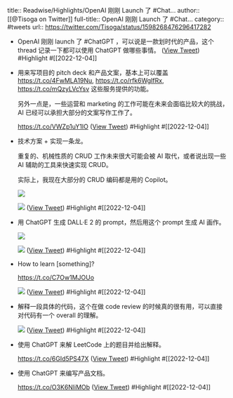 title:: Readwise/Highlights/OpenAI 刚刚 Launch 了 #Chat...
author:: [[@Tisoga on Twitter]]
full-title:: OpenAI 刚刚 Launch 了 \#Chat...
category:: #tweets
url:: https://twitter.com/Tisoga/status/1598268476296417282
- OpenAI 刚刚 launch 了 #ChatGPT ，可以说是一款划时代的产品，这个 thread 记录一下都可以使用 ChatGPT 做哪些事情。 ([View Tweet](https://twitter.com/Tisoga/status/1598268476296417282)) #Highlight #[[2022-12-04]]
- 用来写项目的 pitch deck 和产品文案，基本上可以覆盖 https://t.co/4FwMLA19Nu, https://t.co/rfk6WgIfRx, https://t.co/mQzyLVcYsv 这些服务提供的功能。
  
  另外一点是，一些运营和 marketing 的工作可能在未来会面临比较大的挑战，AI 已经可以承担大部分的文案写作工作了。
  
  https://t.co/VWZp1uY1IO ([View Tweet](https://twitter.com/Tisoga/status/1598269021451087872)) #Highlight #[[2022-12-04]]
- 技术方案 + 实现一条龙。
  
  重复的、机械性质的 CRUD 工作未来很大可能会被 AI 取代，或者说出现一些 AI 辅助的工具来快速实现 CRUD。
  
  实际上，我现在大部分的 CRUD 编码都是用的 Copilot。 
  
  ![](https://pbs.twimg.com/media/Fi4xfQAVIAAMJrg.jpg) 
  
  ![](https://pbs.twimg.com/media/Fi4xub2UcAAZh3v.jpg) ([View Tweet](https://twitter.com/Tisoga/status/1598270360512008192)) #Highlight #[[2022-12-04]]
- 用 ChatGPT 生成 DALL·E 2 的 prompt，然后用这个 prompt 生成 AI 画作。 
  
  ![](https://pbs.twimg.com/media/Fi40LCzUAAAtpO2.jpg) 
  
  ![](https://pbs.twimg.com/media/Fi40M3IUAAA1K2V.jpg) ([View Tweet](https://twitter.com/Tisoga/status/1598272550773346305)) #Highlight #[[2022-12-04]]
- How to learn [something]?
  
  https://t.co/C7Ow1MJOUo 
  
  ![](https://pbs.twimg.com/media/Fi45lMIUAAAyrHq.jpg) ([View Tweet](https://twitter.com/Tisoga/status/1598278359003598850)) #Highlight #[[2022-12-04]]
- 解释一段具体的代码，这个在做 code review 的时候真的很有用，可以直接对代码有一个 overall 的理解。 
  
  ![](https://pbs.twimg.com/media/Fi4-My2VIAEKyO0.jpg) ([View Tweet](https://twitter.com/Tisoga/status/1598283427593490433)) #Highlight #[[2022-12-04]]
- 使用 ChatGPT 来解 LeetCode 上的题目并给出解释。
  
  https://t.co/6GId5PS47X ([View Tweet](https://twitter.com/Tisoga/status/1598625455489581057)) #Highlight #[[2022-12-04]]
- 使用 ChatGPT 来编写产品文档。
  
  https://t.co/O3K6NliMOb ([View Tweet](https://twitter.com/Tisoga/status/1598625694640050176)) #Highlight #[[2022-12-04]]